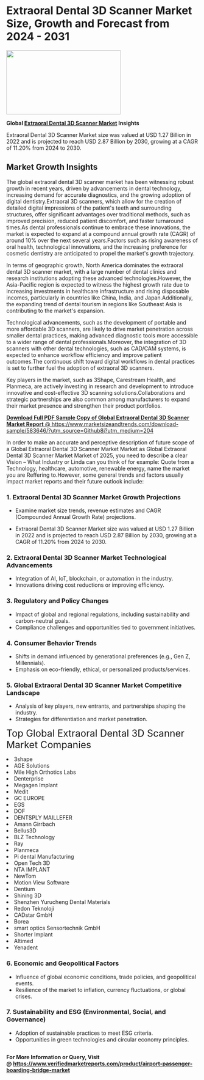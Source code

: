 <H1>Extraoral Dental 3D Scanner Market Size, Growth and Forecast from 2024 - 2031</H1><img class="aligncenter size-medium wp-image-584254" src="https://thirdeyenews.in/wp-content/uploads/2024/09/Global-Market-Research-300x168.jpeg" alt="" width="300" height="168" /><p><strong>Global&nbsp;<a href="https://www.marketsizeandtrends.com/download-sample/583646/?utm_source=Github8j?utm_medium=204">Extraoral Dental 3D Scanner Market</a> Insights</strong></p><p>Extraoral Dental 3D Scanner Market size was valued at USD 1.27 Billion in 2022 and is projected to reach USD 2.87 Billion by 2030, growing at a CAGR of 11.20% from 2024 to 2030.</p><p><h2>Market Growth Insights</h2> <p>The global extraoral dental 3D scanner market has been witnessing robust growth in recent years, driven by advancements in dental technology, increasing demand for accurate diagnostics, and the growing adoption of digital dentistry.Extraoral 3D scanners, which allow for the creation of detailed digital impressions of the patient's teeth and surrounding structures, offer significant advantages over traditional methods, such as improved precision, reduced patient discomfort, and faster turnaround times.As dental professionals continue to embrace these innovations, the market is expected to expand at a compound annual growth rate (CAGR) of around 10% over the next several years.Factors such as rising awareness of oral health, technological innovations, and the increasing preference for cosmetic dentistry are anticipated to propel the market's growth trajectory.</p> <p><a href="#"></a></p> <p>In terms of geographic growth, North America dominates the extraoral dental 3D scanner market, with a large number of dental clinics and research institutions adopting these advanced technologies.However, the Asia-Pacific region is expected to witness the highest growth rate due to increasing investments in healthcare infrastructure and rising disposable incomes, particularly in countries like China, India, and Japan.Additionally, the expanding trend of dental tourism in regions like Southeast Asia is contributing to the market's expansion.</p> <p>Technological advancements, such as the development of portable and more affordable 3D scanners, are likely to drive market penetration across smaller dental practices, making advanced diagnostic tools more accessible to a wider range of dental professionals.Moreover, the integration of 3D scanners with other dental technologies, such as CAD/CAM systems, is expected to enhance workflow efficiency and improve patient outcomes.The continuous shift toward digital workflows in dental practices is set to further fuel the adoption of extraoral 3D scanners.</p> <p>Key players in the market, such as 3Shape, Carestream Health, and Planmeca, are actively investing in research and development to introduce innovative and cost-effective 3D scanning solutions.Collaborations and strategic partnerships are also common among manufacturers to expand their market presence and strengthen their product portfolios.</p> <p><a href="#"></p><p><span class=""><strong>Download Full PDF Sample Copy of Global Extraoral Dental 3D Scanner Market Report</strong> @ <a href="https://www.marketsizeandtrends.com/download-sample/583646/?utm_source=Github8j?utm_medium=204" target="_blank">https://www.marketsizeandtrends.com/download-sample/583646/?utm_source=Github8j?utm_medium=204</a></span></p><p>In order to make an accurate and perceptive description of future scope of a Global&nbsp;Extraoral Dental 3D Scanner Market Market as Global&nbsp;Extraoral Dental 3D Scanner Market Market of 2025, you need to describe a clear Vision &ndash; What Industry or Linda can you think of for example: Quote from a Technology, healthcare, automotive, renewable energy, name the market you are Reffering to.However, some general trends and factors usually impact market reports and their future outlook include:</p><h3>1.&nbsp;<strong>Extraoral Dental 3D Scanner Market Growth Projections</strong></h3><ul><li>Examine market size trends, revenue estimates and CAGR (Compounded Annual Growth Rate) projections.</li><li><p>Extraoral Dental 3D Scanner Market size was valued at USD 1.27 Billion in 2022 and is projected to reach USD 2.87 Billion by 2030, growing at a CAGR of 11.20% from 2024 to 2030.</p></li></ul><h3>2.&nbsp;<strong>Extraoral Dental 3D Scanner Market Technological Advancements</strong></h3><ul><li>Integration of AI, IoT, blockchain, or automation in the industry.</li><li>Innovations driving cost reductions or improving efficiency.</li></ul><h3>3.&nbsp;<strong>Regulatory and Policy Changes</strong></h3><ul><li>Impact of global and regional regulations, including sustainability and carbon-neutral goals.</li><li>Compliance challenges and opportunities tied to government initiatives.</li></ul><h3>4.&nbsp;<strong>Consumer Behavior Trends</strong></h3><ul><li>Shifts in demand influenced by generational preferences (e.g., Gen Z, Millennials).</li><li>Emphasis on eco-friendly, ethical, or personalized products/services.</li></ul><h3>5.&nbsp;<strong>Global Extraoral Dental 3D Scanner Market Competitive Landscape</strong></h3><ul><li>Analysis of key players, new entrants, and partnerships shaping the industry.</li><li>Strategies for differentiation and market penetration.</li></ul><p data-pm-slice="1 1 []"><span style="color: inherit; font-family: inherit; font-size: 25px;">Top Global Extraoral Dental 3D Scanner Market Companies</span></p><div class="" data-test-id=""><p><li>3shape</li><li> AGE Solutions</li><li> Mile High Orthotics Labs</li><li> Denterprise</li><li> Megagen Implant</li><li> Medit</li><li> GC EUROPE</li><li> EGS</li><li> DOF</li><li> DENTSPLY MAILLEFER</li><li> Amann Girrbach</li><li> Bellus3D</li><li> BLZ Technology</li><li> Ray</li><li> Planmeca</li><li> Pi dental Manufacturing</li><li> Open Tech 3D</li><li> NTA IMPLANT</li><li> NewTom</li><li> Motion View Software</li><li> Dentium</li><li> Shining 3D</li><li> Shenzhen Yurucheng Dental Materials</li><li> Redon Teknoloji</li><li> CADstar GmbH</li><li> Borea</li><li> smart optics Sensortechnik GmbH</li><li> Shorter Implant</li><li> Altimed</li><li> Yenadent</li></p></div><h3>6.&nbsp;<strong>Economic and Geopolitical Factors</strong></h3><ul><li>Influence of global economic conditions, trade policies, and geopolitical events.</li><li>Resilience of the market to inflation, currency fluctuations, or global crises.</li></ul><h3>7.&nbsp;<strong>Sustainability and ESG (Environmental, Social, and Governance)</strong></h3><ul><li>Adoption of sustainable practices to meet ESG criteria.</li><li>Opportunities in green technologies and circular economy principles.</li></ul><h2><strong style="font-size: 14px;">For More Information or Query, Visit @&nbsp;</strong><a style="background-color: #ffffff; font-size: 14px;" href="https://www.marketsizeandtrends.com/report/extraoral-dental-3d-scanner-market/" target="_blank">https://www.verifiedmarketreports.com/product/airport-passenger-boarding-bridge-market</a></h2>